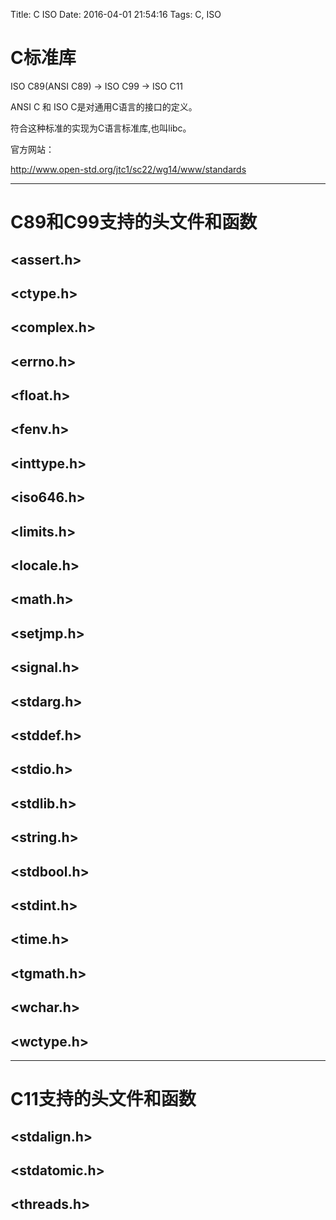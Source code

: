 Title: C ISO
Date: 2016-04-01 21:54:16
Tags: C, ISO



# C标准库

ISO C89(ANSI C89) -> ISO C99 -> ISO C11

ANSI C 和 ISO C是对通用C语言的接口的定义。

符合这种标准的实现为C语言标准库,也叫libc。

官方网站：

<http://www.open-std.org/jtc1/sc22/wg14/www/standards>

***

# C89和C99支持的头文件和函数

## <assert.h>

## <ctype.h>

## <complex.h>

## <errno.h>

## <float.h>

## <fenv.h>

## <inttype.h>

## <iso646.h>

## <limits.h>

## <locale.h>

## <math.h>

## <setjmp.h>

## <signal.h>

## <stdarg.h>

## <stddef.h>

## <stdio.h>

## <stdlib.h>

## <string.h>

## <stdbool.h>

## <stdint.h>

## <time.h>

## <tgmath.h>

## <wchar.h>

## <wctype.h>

***

# C11支持的头文件和函数

## <stdalign.h>

## <stdatomic.h>

## <threads.h>


